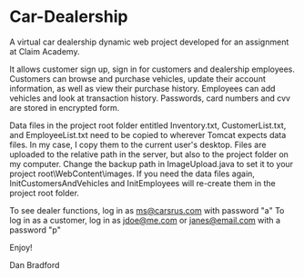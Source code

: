 # Car-Dealership
A virtual car dealership dynamic web project developed for an assignment at Claim Academy.

It allows customer sign up, sign in for customers and dealership employees. Customers can browse and purchase vehicles, update their account information, as well as view their purchase history. Employees can add vehicles and look at transaction history. Passwords, card numbers and cvv are stored in encrypted form. 

Data files in the project root folder entitled Inventory.txt, CustomerList.txt, and EmployeeList.txt need to be copied to wherever Tomcat expects data files. In my case, I copy them to the current user's desktop. Files are uploaded to the relative path in the server, but also to the project folder on my computer. Change the backup path in ImageUpload.java to set it to your project root\WebContent\images. If you need the data files again, InitCustomersAndVehicles and InitEmployees will re-create them in the project root folder.

To see dealer functions, log in as ms@carsrus.com with password "a"
To log in as a customer, log in as jdoe@me.com or janes@email.com with a password "p"

Enjoy!

Dan Bradford
